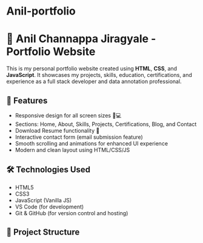 # Anil-portfolio
# 💼 Anil Channappa Jiragyale - Portfolio Website

This is my personal portfolio website created using **HTML**, **CSS**, and **JavaScript**. It showcases my projects, skills, education, certifications, and experience as a full stack developer and data annotation professional.

## 🚀 Features

- Responsive design for all screen sizes 📱💻
- Sections: Home, About, Skills, Projects, Certifications, Blog, and Contact
- Download Resume functionality 📄
- Interactive contact form (email submission feature)
- Smooth scrolling and animations for enhanced UI experience
- Modern and clean layout using HTML/CSS/JS

## 🛠️ Technologies Used

- HTML5
- CSS3
- JavaScript (Vanilla JS)
- VS Code (for development)
- Git & GitHub (for version control and hosting)

## 📂 Project Structure

